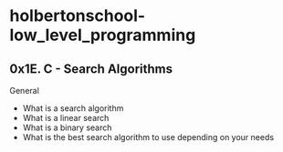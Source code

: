 # holbertonschool-low_level_programming

## 0x1E. C - Search Algorithms

General
- What is a search algorithm
- What is a linear search
- What is a binary search
- What is the best search algorithm to use depending on your needs

